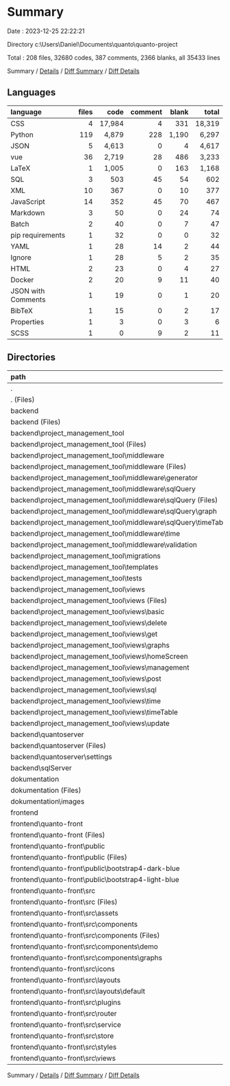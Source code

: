 # Summary

Date : 2023-12-25 22:22:21

Directory c:\\Users\\Daniel\\Documents\\quanto\\quanto-project

Total : 208 files,  32680 codes, 387 comments, 2366 blanks, all 35433 lines

Summary / [Details](details.md) / [Diff Summary](diff.md) / [Diff Details](diff-details.md)

## Languages
| language | files | code | comment | blank | total |
| :--- | ---: | ---: | ---: | ---: | ---: |
| CSS | 4 | 17,984 | 4 | 331 | 18,319 |
| Python | 119 | 4,879 | 228 | 1,190 | 6,297 |
| JSON | 5 | 4,613 | 0 | 4 | 4,617 |
| vue | 36 | 2,719 | 28 | 486 | 3,233 |
| LaTeX | 1 | 1,005 | 0 | 163 | 1,168 |
| SQL | 3 | 503 | 45 | 54 | 602 |
| XML | 10 | 367 | 0 | 10 | 377 |
| JavaScript | 14 | 352 | 45 | 70 | 467 |
| Markdown | 3 | 50 | 0 | 24 | 74 |
| Batch | 2 | 40 | 0 | 7 | 47 |
| pip requirements | 1 | 32 | 0 | 0 | 32 |
| YAML | 1 | 28 | 14 | 2 | 44 |
| Ignore | 1 | 28 | 5 | 2 | 35 |
| HTML | 2 | 23 | 0 | 4 | 27 |
| Docker | 2 | 20 | 9 | 11 | 40 |
| JSON with Comments | 1 | 19 | 0 | 1 | 20 |
| BibTeX | 1 | 15 | 0 | 2 | 17 |
| Properties | 1 | 3 | 0 | 3 | 6 |
| SCSS | 1 | 0 | 9 | 2 | 11 |

## Directories
| path | files | code | comment | blank | total |
| :--- | ---: | ---: | ---: | ---: | ---: |
| . | 208 | 32,680 | 387 | 2,366 | 35,433 |
| . (Files) | 6 | 476 | 14 | 11 | 501 |
| backend | 128 | 5,526 | 285 | 1,253 | 7,064 |
| backend (Files) | 6 | 153 | 13 | 14 | 180 |
| backend\\project_management_tool | 108 | 4,270 | 125 | 891 | 5,286 |
| backend\\project_management_tool (Files) | 7 | 253 | 14 | 64 | 331 |
| backend\\project_management_tool\\middleware | 29 | 1,151 | 66 | 250 | 1,467 |
| backend\\project_management_tool\\middleware (Files) | 1 | 4 | 0 | 0 | 4 |
| backend\\project_management_tool\\middleware\\generator | 2 | 35 | 12 | 24 | 71 |
| backend\\project_management_tool\\middleware\\sqlQuery | 11 | 346 | 28 | 62 | 436 |
| backend\\project_management_tool\\middleware\\sqlQuery (Files) | 5 | 123 | 13 | 26 | 162 |
| backend\\project_management_tool\\middleware\\sqlQuery\\graph | 3 | 131 | 7 | 22 | 160 |
| backend\\project_management_tool\\middleware\\sqlQuery\\timeTable | 3 | 92 | 8 | 14 | 114 |
| backend\\project_management_tool\\middleware\\time | 4 | 23 | 3 | 12 | 38 |
| backend\\project_management_tool\\middleware\\validation | 11 | 743 | 23 | 152 | 918 |
| backend\\project_management_tool\\migrations | 2 | 108 | 1 | 8 | 117 |
| backend\\project_management_tool\\templates | 1 | 9 | 0 | 0 | 9 |
| backend\\project_management_tool\\tests | 7 | 307 | 2 | 102 | 411 |
| backend\\project_management_tool\\views | 62 | 2,442 | 42 | 467 | 2,951 |
| backend\\project_management_tool\\views (Files) | 4 | 117 | 9 | 29 | 155 |
| backend\\project_management_tool\\views\\basic | 8 | 526 | 1 | 69 | 596 |
| backend\\project_management_tool\\views\\delete | 7 | 156 | 0 | 66 | 222 |
| backend\\project_management_tool\\views\\get | 14 | 442 | 8 | 67 | 517 |
| backend\\project_management_tool\\views\\graphs | 6 | 305 | 2 | 75 | 382 |
| backend\\project_management_tool\\views\\homeScreen | 2 | 21 | 0 | 8 | 29 |
| backend\\project_management_tool\\views\\management | 2 | 94 | 3 | 29 | 126 |
| backend\\project_management_tool\\views\\post | 8 | 406 | 9 | 64 | 479 |
| backend\\project_management_tool\\views\\sql | 3 | 108 | 9 | 18 | 135 |
| backend\\project_management_tool\\views\\time | 2 | 30 | 0 | 8 | 38 |
| backend\\project_management_tool\\views\\timeTable | 4 | 197 | 0 | 27 | 224 |
| backend\\project_management_tool\\views\\update | 2 | 40 | 1 | 7 | 48 |
| backend\\quantoserver | 11 | 600 | 102 | 294 | 996 |
| backend\\quantoserver (Files) | 4 | 44 | 0 | 17 | 61 |
| backend\\quantoserver\\settings | 7 | 556 | 102 | 277 | 935 |
| backend\\sqlServer | 3 | 503 | 45 | 54 | 602 |
| dokumentation | 3 | 1,315 | 0 | 166 | 1,481 |
| dokumentation (Files) | 2 | 1,020 | 0 | 165 | 1,185 |
| dokumentation\\images | 1 | 295 | 0 | 1 | 296 |
| frontend | 71 | 25,363 | 88 | 936 | 26,387 |
| frontend\\quanto-front | 71 | 25,363 | 88 | 936 | 26,387 |
| frontend\\quanto-front (Files) | 9 | 4,303 | 6 | 42 | 4,351 |
| frontend\\quanto-front\\public | 3 | 17,975 | 4 | 331 | 18,310 |
| frontend\\quanto-front\\public (Files) | 1 | 6,897 | 0 | 1 | 6,898 |
| frontend\\quanto-front\\public\\bootstrap4-dark-blue | 1 | 5,539 | 2 | 165 | 5,706 |
| frontend\\quanto-front\\public\\bootstrap4-light-blue | 1 | 5,539 | 2 | 165 | 5,706 |
| frontend\\quanto-front\\src | 59 | 3,085 | 78 | 563 | 3,726 |
| frontend\\quanto-front\\src (Files) | 2 | 59 | 12 | 10 | 81 |
| frontend\\quanto-front\\src\\assets | 2 | 15 | 0 | 1 | 16 |
| frontend\\quanto-front\\src\\components | 24 | 2,441 | 25 | 402 | 2,868 |
| frontend\\quanto-front\\src\\components (Files) | 20 | 2,216 | 25 | 358 | 2,599 |
| frontend\\quanto-front\\src\\components\\demo | 1 | 51 | 0 | 15 | 66 |
| frontend\\quanto-front\\src\\components\\graphs | 3 | 174 | 0 | 29 | 203 |
| frontend\\quanto-front\\src\\icons | 8 | 66 | 0 | 8 | 74 |
| frontend\\quanto-front\\src\\layouts | 3 | 30 | 0 | 11 | 41 |
| frontend\\quanto-front\\src\\layouts\\default | 3 | 30 | 0 | 11 | 41 |
| frontend\\quanto-front\\src\\plugins | 2 | 21 | 14 | 7 | 42 |
| frontend\\quanto-front\\src\\router | 1 | 104 | 5 | 29 | 138 |
| frontend\\quanto-front\\src\\service | 2 | 51 | 8 | 10 | 69 |
| frontend\\quanto-front\\src\\store | 6 | 56 | 3 | 13 | 72 |
| frontend\\quanto-front\\src\\styles | 1 | 0 | 9 | 2 | 11 |
| frontend\\quanto-front\\src\\views | 8 | 242 | 2 | 70 | 314 |

Summary / [Details](details.md) / [Diff Summary](diff.md) / [Diff Details](diff-details.md)